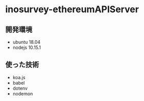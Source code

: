 # inosurvey-ethereumAPIServer

## 開発環境
- ubuntu 18.04
- nodejs 10.15.1

## 使った技術
- koa.js
- babel
- dotenv
- nodemon